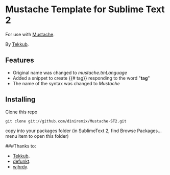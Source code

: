 # Mustache Template for Sublime Text 2

For use with [Mustache](http://github.com/defunkt/mustache).

By [Tekkub](http://github.com/tekkub).

## Features
* Original name was changed to *mustache.tmLanguage*
* Added a snippet to create {{# tag}}  responding to the word "**tag**"
* The name of the syntax was changed to *Mustache*

## Installing

Clone this repo
	
	git clone git://github.com/diniremix/Mustache-ST2.git
	
copy into your packages folder (in SublimeText 2, find Browse Packages... menu item to open this folder)

###Thanks to:

- [Tekkub](http://github.com/tekkub).
- [defunkt](http://github.com/defunkt/mustache).
- [wjhrdy](https://gist.github.com/wjhrdy).
